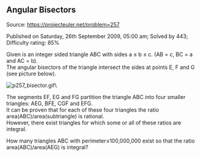 Angular Bisectors
-----------------

Source: https://projecteuler.net/problem=257

Published on Saturday, 26th September 2009, 05:00 am; Solved by 443;
Difficulty rating: 85%

Given is an integer sided triangle ABC with sides a ≤ b ≤ c. (AB = c, BC
= a and AC = b).\
 The angular bisectors of the triangle intersect the sides at points E,
F and G (see picture below).

![p257\_bisector.gif](project/images/p257_bisector.gif)\

The segments EF, EG and FG partition the triangle ABC into four smaller
triangles: AEG, BFE, CGF and EFG.\
 It can be proven that for each of these four triangles the ratio
area(ABC)/area(subtriangle) is rational.\
 However, there exist triangles for which some or all of these ratios
are integral.

How many triangles ABC with perimeter≤100,000,000 exist so that the
ratio area(ABC)/area(AEG) is integral?
